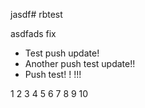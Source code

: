 jasdf# rbtest

asdfads
fix
- Test push update!
- Another push test update!!
- Push test!
!
!!!

1 2 3 4 5
6 7 8 9 10
